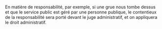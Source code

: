 En matière de responsabilité, par exemple, si une grue nous tombe dessus et que le service public est géré par une personne publique, le contentieux de la responsabilité sera porté devant le juge administratif, et on appliquera le droit administratif. 